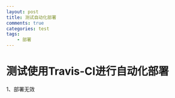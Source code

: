 ```yaml
---
layout: post
title: 测试自动化部署
comments: true
categories: test
tags: 
	- 部署
---
```


# 测试使用Travis-CI进行自动化部署
1、部署无效